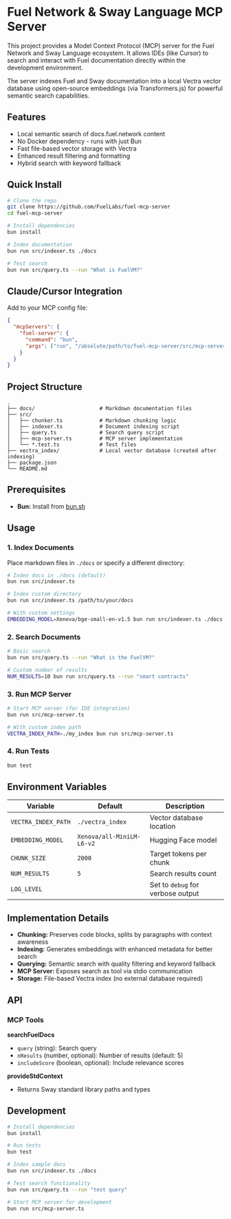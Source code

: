 # Fuel Network & Sway Language MCP Server

This project provides a Model Context Protocol (MCP) server for the Fuel Network and Sway Language ecosystem. It allows IDEs (like Cursor) to search and interact with Fuel documentation directly within the development environment.

The server indexes Fuel and Sway documentation into a local Vectra vector database using open-source embeddings (via Transformers.js) for powerful semantic search capabilities.

## Features
- Local semantic search of docs.fuel.network content
- No Docker dependency - runs with just Bun
- Fast file-based vector storage with Vectra
- Enhanced result filtering and formatting
- Hybrid search with keyword fallback

## Quick Install

```bash
# Clone the repo
git clone https://github.com/FuelLabs/fuel-mcp-server
cd fuel-mcp-server

# Install dependencies
bun install

# Index documentation
bun run src/indexer.ts ./docs

# Test search
bun run src/query.ts --run "What is FuelVM?"
```

## Claude/Cursor Integration

Add to your MCP config file:
```json
{
  "mcpServers": {
    "fuel-server": {
      "command": "bun",
      "args": ["run", "/absolute/path/to/fuel-mcp-server/src/mcp-server.ts"]
    }
  }
}
```

## Project Structure

```
.
├── docs/                     # Markdown documentation files
├── src/
│   ├── chunker.ts            # Markdown chunking logic
│   ├── indexer.ts            # Document indexing script
│   ├── query.ts              # Search query script
│   ├── mcp-server.ts         # MCP server implementation
│   └── *.test.ts             # Test files
├── vectra_index/             # Local vector database (created after indexing)
├── package.json
└── README.md
```

## Prerequisites

- **Bun:** Install from [bun.sh](https://bun.sh/)

## Usage

### 1. Index Documents

Place markdown files in `./docs` or specify a different directory:

```bash
# Index docs in ./docs (default)
bun run src/indexer.ts

# Index custom directory
bun run src/indexer.ts /path/to/your/docs

# With custom settings
EMBEDDING_MODEL=Xenova/bge-small-en-v1.5 bun run src/indexer.ts ./docs
```

### 2. Search Documents

```bash
# Basic search
bun run src/query.ts --run "What is the FuelVM?"

# Custom number of results
NUM_RESULTS=10 bun run src/query.ts --run "smart contracts"
```

### 3. Run MCP Server

```bash
# Start MCP server (for IDE integration)
bun run src/mcp-server.ts

# With custom index path
VECTRA_INDEX_PATH=./my_index bun run src/mcp-server.ts
```

### 4. Run Tests

```bash
bun test
```

## Environment Variables

| Variable | Default | Description |
|----------|---------|-------------|
| `VECTRA_INDEX_PATH` | `./vectra_index` | Vector database location |
| `EMBEDDING_MODEL` | `Xenova/all-MiniLM-L6-v2` | Hugging Face model |
| `CHUNK_SIZE` | `2000` | Target tokens per chunk |
| `NUM_RESULTS` | `5` | Search results count |
| `LOG_LEVEL` | | Set to `debug` for verbose output |

## Implementation Details

- **Chunking:** Preserves code blocks, splits by paragraphs with context awareness
- **Indexing:** Generates embeddings with enhanced metadata for better search
- **Querying:** Semantic search with quality filtering and keyword fallback
- **MCP Server:** Exposes search as tool via stdio communication
- **Storage:** File-based Vectra index (no external database required)

## API

### MCP Tools

**searchFuelDocs**
- `query` (string): Search query
- `nResults` (number, optional): Number of results (default: 5)
- `includeScore` (boolean, optional): Include relevance scores

**provideStdContext**
- Returns Sway standard library paths and types

## Development

```bash
# Install dependencies
bun install

# Run tests
bun test

# Index sample docs
bun run src/indexer.ts ./docs

# Test search functionality
bun run src/query.ts --run "test query"

# Start MCP server for development
bun run src/mcp-server.ts
```